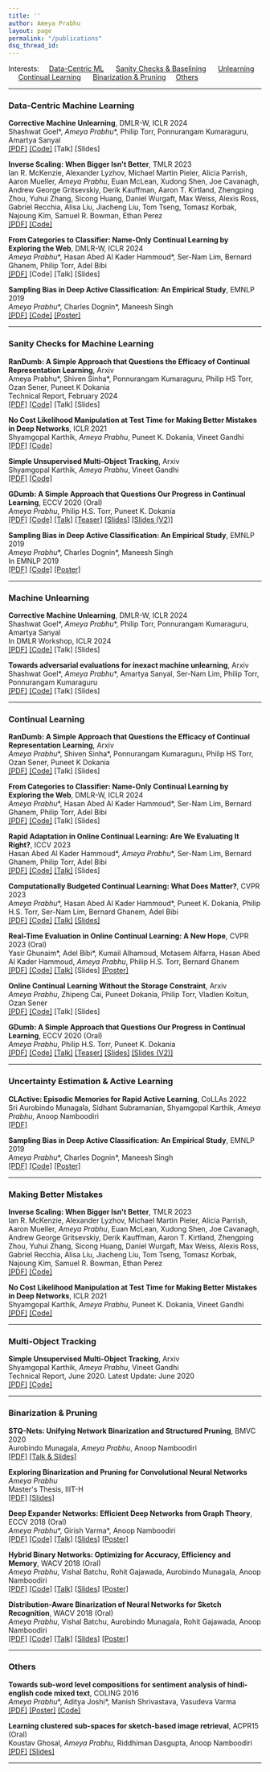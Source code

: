 ```yaml
---
title: ''
author: Ameya Prabhu
layout: page
permalink: "/publications"
dsq_thread_id:
---
```

Interests: &nbsp;&nbsp;&nbsp; [Data-Centric ML](#datacentric) &nbsp;&nbsp;&nbsp;&nbsp;&nbsp;[Sanity Checks & Baselining](#sanitizingml)    &nbsp;&nbsp;&nbsp;&nbsp;&nbsp;[Unlearning](#unlearning)    &nbsp;&nbsp;&nbsp;&nbsp;&nbsp;[Continual Learning](#lifelonglearning)    &nbsp;&nbsp;&nbsp;&nbsp;&nbsp;[Binarization & Pruning](#netcompress)&nbsp;&nbsp;&nbsp;&nbsp;&nbsp;[Others](#uncategorized)
 
---
### <a name="datacentric" id="datacentric"> Data-Centric Machine Learning

**Corrective Machine Unlearning**, DMLR-W, ICLR 2024 <br/> Shashwat Goel*, *Ameya Prabhu*\*, Philip Torr, Ponnurangam Kumaraguru, Amartya Sanyal <br/> [\[PDF\]](https://arxiv.org/abs/2402.14015) [\[Code\]]() \[Talk\] \[Slides\]

**Inverse Scaling: When Bigger Isn't Better**, TMLR 2023 <br/> Ian R. McKenzie, Alexander Lyzhov, Michael Martin Pieler, Alicia Parrish, Aaron Mueller, *Ameya Prabhu*, Euan McLean, Xudong Shen, Joe Cavanagh, Andrew George Gritsevskiy, Derik Kauffman, Aaron T. Kirtland, Zhengping Zhou, Yuhui Zhang, Sicong Huang, Daniel Wurgaft, Max Weiss, Alexis Ross, Gabriel Recchia, Alisa Liu, Jiacheng Liu, Tom Tseng, Tomasz Korbak, Najoung Kim, Samuel R. Bowman, Ethan Perez <br/> [\[PDF\]](https://openreview.net/forum?id=DwgRm72GQF) [\[Code\]](https://github.com/inverse-scaling/prize)

**From Categories to Classifier: Name-Only Continual Learning by Exploring the Web**, DMLR-W, ICLR 2024 <br/>*Ameya Prabhu*\*, Hasan Abed Al Kader Hammoud*, Ser-Nam Lim, Bernard Ghanem,
Philip Torr, Adel Bibi <br/> [\[PDF\]](https://arxiv.org/abs/2311.11293) \[Code\] \[Talk\] \[Slides\]

**Sampling Bias in Deep Active Classification: An Empirical Study**, EMNLP 2019 <br/> *Ameya Prabhu*\*, Charles Dognin*, Maneesh Singh <br/> [\[PDF\]](https://github.com/drimpossible/drimpossible.github.io/blob/master/documents/active_sampling_bias.pdf) [\[Code\]](https://github.com/drimpossible/Sampling-Bias-Active-Learning) [\[Poster\]](https://github.com/drimpossible/drimpossible.github.io/blob/master/documents/active_sampling_bias_poster.pdf)

---
### <a name="sanitizingml" id="sanitizingml"> Sanity Checks for Machine Learning

**RanDumb: A Simple Approach that Questions the Efficacy of Continual Representation Learning**, Arxiv <br/> Ameya Prabhu*, Shiven Sinha*, Ponnurangam Kumaraguru, Philip HS Torr, Ozan Sener, Puneet K Dokania <br/> Technical Report, February 2024 <br/> [\[PDF\]](https://arxiv.org/abs/2402.08823) [\[Code\]](https://github.com/drimpossible/C2C) \[Talk\] \[Slides\]

**No Cost Likelihood Manipulation at Test Time for Making Better Mistakes in Deep Networks**, ICLR 2021 <br/> Shyamgopal Karthik, *Ameya Prabhu*, Puneet K. Dokania, Vineet Gandhi <br/> [\[PDF\]](https://openreview.net/forum?id=193sEnKY1ij) [\[Code\]](https://github.com/sgk98/CRM-Better-Mistakes)

**Simple Unsupervised Multi-Object Tracking**, Arxiv <br/> Shyamgopal Karthik, *Ameya Prabhu*, Vineet Gandhi <br/> [\[PDF\]](https://github.com/drimpossible/drimpossible.github.io/blob/956e70127df5a42fdd3ccef91baa706aa9bc969d/documents/SimpleReID.pdf) [\[Code\]](https://github.com/sgk98/SimpleMOT)

**GDumb: A Simple Approach that Questions Our Progress in Continual Learning**, ECCV 2020 (Oral) <br/>*Ameya Prabhu*, Philip H.S. Torr, Puneet K. Dokania <br/> [\[PDF\]](https://www.robots.ox.ac.uk/~tvg/publications/2020/gdumb.pdf) [\[Code\]](https://github.com/drimpossible/GDumb) [\[Talk\]](https://www.youtube.com/watch?v=iHCy_9guZMI) [\[Teaser\]](https://www.youtube.com/watch?v=F37GNpRLUrM) [\[Slides\]](https://github.com/drimpossible/drimpossible.github.io/blob/master/documents/gdumb_slides.pdf) [\[Slides (V2)\]](https://github.com/drimpossible/drimpossible.github.io/blob/master/documents/gdumb_slides_improved.pdf)

**Sampling Bias in Deep Active Classification: An Empirical Study**, EMNLP 2019 <br/> *Ameya Prabhu*\*, Charles Dognin*, Maneesh Singh <br/> In EMNLP 2019 <br/> [\[PDF\]](https://github.com/drimpossible/drimpossible.github.io/blob/master/documents/active_sampling_bias.pdf) [\[Code\]](https://github.com/drimpossible/Sampling-Bias-Active-Learning) [\[Poster\]](https://github.com/drimpossible/drimpossible.github.io/blob/master/documents/active_sampling_bias_poster.pdf)

---
### <a name="unlearning" id="unlearning"> Machine Unlearning

**Corrective Machine Unlearning**, DMLR-W, ICLR 2024 <br/> Shashwat Goel*, *Ameya Prabhu*\*, Philip Torr, Ponnurangam Kumaraguru, Amartya Sanyal <br/> In DMLR Workshop, ICLR 2024 <br/> [\[PDF\]]() [\[Code\]]() \[Talk\] \[Slides\]

**Towards adversarial evaluations for inexact machine unlearning**, Arxiv <br/> Shashwat Goel*, *Ameya Prabhu*\*, Amartya Sanyal, Ser-Nam Lim, Philip Torr, Ponnurangam Kumaraguru <br/> [\[PDF\]](https://github.com/drimpossible/drimpossible.github.io/blob/a4f19ca2e0b95719f647bdf600f24b8bb6be3ab8/documents/Category2Classifier.pdf) [\[Code\]](https://github.com/drimpossible/C2C) \[Talk\] \[Slides\]

---
### <a name="lifelonglearning" id="lifelonglearning"> Continual Learning

**RanDumb: A Simple Approach that Questions the Efficacy of Continual Representation Learning**, Arxiv <br/> *Ameya Prabhu*\*, Shiven Sinha*, Ponnurangam Kumaraguru, Philip HS Torr, Ozan Sener, Puneet K Dokania <br/> [\[PDF\]](https://github.com/drimpossible/drimpossible.github.io/blob/a4f19ca2e0b95719f647bdf600f24b8bb6be3ab8/documents/Category2Classifier.pdf) [\[Code\]](https://github.com/drimpossible/C2C) \[Talk\] \[Slides\]

**From Categories to Classifier: Name-Only Continual Learning by Exploring the Web**, DMLR-W, ICLR 2024 <br/>*Ameya Prabhu*\*, Hasan Abed Al Kader Hammoud\*, Ser-Nam Lim, Bernard Ghanem,
Philip Torr, Adel Bibi <br/> [\[PDF\]](https://github.com/drimpossible/drimpossible.github.io/blob/a4f19ca2e0b95719f647bdf600f24b8bb6be3ab8/documents/Category2Classifier.pdf) [\[Code\]](https://github.com/drimpossible/C2C) \[Talk\] \[Slides\]

**Rapid Adaptation in Online Continual Learning: Are We Evaluating It Right?**, ICCV 2023 <br/>Hasan Abed Al Kader Hammoud\*, *Ameya Prabhu*\*, Ser-Nam Lim, Bernard Ghanem,
Philip Torr, Adel Bibi<br/> [\[PDF\]](https://github.com/drimpossible/drimpossible.github.io/blob/41f547b991fc99d1f733df8ab8528aa552b74a1f/documents/EvalOCL.pdf) [\[Code\]](https://github.com/drimpossible/EvalOCL) [\[Talk\]](https://www.youtube.com/watch?v=H8Cyh-7xltg) \[Slides\]

**Computationally Budgeted Continual Learning: What Does Matter?**, CVPR 2023 <br/>*Ameya Prabhu*\*, Hasan Abed Al Kader Hammoud\*, Puneet K. Dokania, Philip H.S. Torr, Ser-Nam Lim, Bernard Ghanem, Adel Bibi<br/> [\[PDF\]](https://github.com/drimpossible/drimpossible.github.io/blob/41f547b991fc99d1f733df8ab8528aa552b74a1f/documents/BudgetCL.pdf) [\[Code\]](https://github.com/drimpossible/BudgetCL) [\[Talk\]](https://www.youtube.com/watch?v=V-mxeWZjCUo) [\[Slides\]]()

**Real-Time Evaluation in Online Continual Learning: A New Hope**, CVPR 2023 (Oral) <br/>Yasir Ghunaim\*, Adel Bibi\*, Kumail Alhamoud, Motasem Alfarra, Hasan Abed Al Kader Hammoud, *Ameya Prabhu*, Philip H.S. Torr, Bernard Ghanem<br/> [\[PDF\]](https://github.com/drimpossible/drimpossible.github.io/blob/41f547b991fc99d1f733df8ab8528aa552b74a1f/documents/RealOCL.pdf) [\[Code\]](https://github.com/Yasir-Ghunaim/RealtimeOCL) [\[Talk\]](https://www.youtube.com/watch?v=3nmRtFkF5fw&ab_channel=IVULKAUST) \[Slides\] [\[Poster\]](https://drive.google.com/file/d/1s-QxuqaPgL_eMwfv4hf9DkjKYWL4sOjv/view?usp=share_link)

**Online Continual Learning Without the Storage Constraint**, Arxiv <br/>*Ameya Prabhu*, Zhipeng Cai, Puneet Dokania, Philip Torr, Vladlen Koltun, Ozan Sener <br/> [\[PDF\]](https://github.com/drimpossible/drimpossible.github.io/blob/41f547b991fc99d1f733df8ab8528aa552b74a1f/documents/ACM.pdf) [\[Code\]](https://github.com/drimpossible/ACM) \[Talk\] \[Slides\]

**GDumb: A Simple Approach that Questions Our Progress in Continual Learning**, ECCV 2020 (Oral) <br/>*Ameya Prabhu*, Philip H.S. Torr, Puneet K. Dokania<br/>  [\[PDF\]](https://www.robots.ox.ac.uk/~tvg/publications/2020/gdumb.pdf) [\[Code\]](https://github.com/drimpossible/GDumb) [\[Talk\]](https://www.youtube.com/watch?v=iHCy_9guZMI) [\[Teaser\]](https://www.youtube.com/watch?v=F37GNpRLUrM) [\[Slides\]](https://github.com/drimpossible/drimpossible.github.io/blob/master/documents/gdumb_slides.pdf) [\[Slides (V2)\]](https://github.com/drimpossible/drimpossible.github.io/blob/master/documents/gdumb_slides_improved.pdf)

---
### <a name="activelearning" id="activelearning"> Uncertainty Estimation & Active Learning

**CLActive: Episodic Memories for Rapid Active Learning**, CoLLAs 2022 <br/> Sri Aurobindo Munagala, Sidhant Subramanian, Shyamgopal Karthik, *Ameya Prabhu*, Anoop Namboodiri <br/> [\[PDF\]](https://proceedings.mlr.press/v199/munagala22a.html) 

**Sampling Bias in Deep Active Classification: An Empirical Study**, EMNLP 2019 <br/> *Ameya Prabhu*\*, Charles Dognin*, Maneesh Singh <br/> [\[PDF\]](https://github.com/drimpossible/drimpossible.github.io/blob/master/documents/active_sampling_bias.pdf) [\[Code\]](https://github.com/drimpossible/Sampling-Bias-Active-Learning) [\[Poster\]](https://github.com/drimpossible/drimpossible.github.io/blob/master/documents/active_sampling_bias_poster.pdf)

---
### <a name="bettermistakes" id="bettermistakes"> Making Better Mistakes

**Inverse Scaling: When Bigger Isn't Better**, TMLR 2023 <br/> Ian R. McKenzie, Alexander Lyzhov, Michael Martin Pieler, Alicia Parrish, Aaron Mueller, *Ameya Prabhu*, Euan McLean, Xudong Shen, Joe Cavanagh, Andrew George Gritsevskiy, Derik Kauffman, Aaron T. Kirtland, Zhengping Zhou, Yuhui Zhang, Sicong Huang, Daniel Wurgaft, Max Weiss, Alexis Ross, Gabriel Recchia, Alisa Liu, Jiacheng Liu, Tom Tseng, Tomasz Korbak, Najoung Kim, Samuel R. Bowman, Ethan Perez <br/> [\[PDF\]](https://openreview.net/forum?id=DwgRm72GQF) [\[Code\]](https://github.com/inverse-scaling/prize)

**No Cost Likelihood Manipulation at Test Time for Making Better Mistakes in Deep Networks**, ICLR 2021 <br/> Shyamgopal Karthik, *Ameya Prabhu*, Puneet K. Dokania, Vineet Gandhi <br/> [\[PDF\]](https://openreview.net/forum?id=193sEnKY1ij) [\[Code\]](https://github.com/sgk98/CRM-Better-Mistakes)

---
### <a name="unsuplearn" id="unsuplearn"> Multi-Object Tracking

**Simple Unsupervised Multi-Object Tracking**, Arxiv <br/> Shyamgopal Karthik, *Ameya Prabhu*, Vineet Gandhi <br/> Technical Report, June 2020. Latest Update: June 2020 <br/> [\[PDF\]](https://github.com/drimpossible/drimpossible.github.io/blob/956e70127df5a42fdd3ccef91baa706aa9bc969d/documents/SimpleReID.pdf) [\[Code\]](https://github.com/sgk98/SimpleMOT)


---
### <a name="netcompress" id="netcompress"> Binarization & Pruning

**STQ-Nets: Unifying Network Binarization and Structured Pruning**, BMVC 2020 <br/> Aurobindo Munagala, *Ameya Prabhu*, Anoop Namboodiri <br/>  [\[PDF\]](https://www.bmvc2020-conference.com/assets/papers/0113.pdf) [\[Talk & Slides\]](https://www.bmvc2020-conference.com/conference/papers/paper_0113.html)

**Exploring Binarization and Pruning for Convolutional Neural Networks** <br/> *Ameya Prabhu*  <br/> Master's Thesis, IIIT-H <br/>  [\[PDF\]](https://github.com/drimpossible/drimpossible.github.io/blob/master/documents/ms_thesis.pdf) [\[Slides\]](https://github.com/drimpossible/drimpossible.github.io/blob/master/documents/ms_thesis_slides.pdf)

**Deep Expander Networks: Efficient Deep Networks from Graph Theory**, ECCV 2018 (Oral) <br/> *Ameya Prabhu*\*, Girish Varma\*, Anoop Namboodiri <br/> [\[PDF\]](http://openaccess.thecvf.com/content_ECCV_2018/papers/Ameya_Prabhu_Deep_Expander_Networks_ECCV_2018_paper.pdf) [\[Code\]](https://github.com/drimpossible/Deep-Expander-Networks) [\[Talk\]](https://www.youtube.com/watch?v=0poGlFx1OBU)  [\[Slides\]](https://github.com/drimpossible/drimpossible.github.io/blob/master/documents/expander_slides.pdf) [\[Poster\]](https://github.com/drimpossible/drimpossible.github.io/blob/master/documents/expander_poster.pdf)

**Hybrid Binary Networks: Optimizing for Accuracy, Efficiency and Memory**, WACV 2018 (Oral) <br/> *Ameya Prabhu*, Vishal Batchu, Rohit Gajawada, Aurobindo Munagala, Anoop Namboodiri <br/>  [\[PDF\]](https://arxiv.org/abs/1804.03867) [\[Code\]](https://github.com/erilyth/HybridBinaryNetworks-WACV18)  [\[Talk\]](https://www.youtube.com/watch?v=QhhRkewA2r0) [\[Slides\]](https://github.com/drimpossible/drimpossible.github.io/blob/master/documents/hybrid_binary_slides.pdf) [\[Poster\]](https://github.com/drimpossible/drimpossible.github.io/blob/master/documents/hybrid_binary_poster.pdf) 

**Distribution-Aware Binarization of Neural Networks for Sketch Recognition**, WACV 2018 (Oral) <br/> *Ameya Prabhu*, Vishal Batchu, Aurobindo Munagala, Rohit Gajawada, Anoop Namboodiri <br/> [\[PDF\]](https://arxiv.org/abs/1804.02941) [\[Code\]](https://github.com/erilyth/DistributionAwareBinarizedNetworks-WACV18)  [\[Talk\]](https://www.youtube.com/watch?v=vbs8TL0GSa8)   [\[Slides\]](https://github.com/drimpossible/drimpossible.github.io/blob/master/documents/distribution_aware_slides.pdf) [\[Poster\]](https://github.com/drimpossible/drimpossible.github.io/blob/master/documents/distribution_aware_poster.pdf)

---
### <a name="uncategorized" id="uncategorized"> Others

**Towards sub-word level compositions for sentiment analysis of hindi-english code mixed text**, COLING 2016 <br/> *Ameya Prabhu*\*, Aditya Joshi\*, Manish Shrivastava, Vasudeva Varma <br/> [\[PDF\]](http://www.aclweb.org/anthology/W16-6320) [\[Poster\]](https://github.com/drimpossible/drimpossible.github.io/blob/master/documents/subword_lstm_poster.pdf) [\[Code\]](https://github.com/drimpossible/Sub-word-LSTM/) 

**Learning clustered sub-spaces for sketch-based image retrieval**, ACPR15 (Oral) <br/> Koustav Ghosal, *Ameya Prabhu*, Riddhiman Dasgupta, Anoop Namboodiri <br/>  [\[PDF\]](https://github.com/drimpossible/drimpossible.github.io/blob/master/documents/cluster_sketches.pdf) [\[Slides\]](https://github.com/drimpossible/drimpossible.github.io/blob/master/documents/cluster_sketches_slides.pdf) 

---
